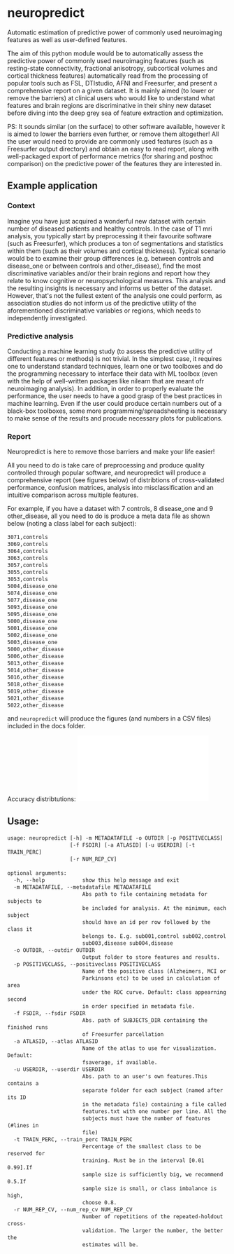 # neuropredict

Automatic estimation of predictive power of commonly used neuroimaging features as well as user-defined features.

The aim of this python module would be to automatically assess the predictive power of commonly used neuroimaging features (such as resting-state connectivity, fractional anisotropy, subcortical volumes and cortical thickness features) automatically read from the processing of popular tools such as FSL, DTIstudio, AFNI and Freesurfer, and present a comprehensive report on a given dataset. It is mainly aimed (to lower or remove the barriers) at clinical users who would like to understand what features and brain regions are discriminative in their shiny new dataset before diving into the deep grey sea of feature extraction and optimization.

PS: It sounds similar (on the surface) to other software available, however it is aimed to lower the barriers even further, or remove them altogether! All the user would need to provide are commonly used features (such as a Freesurfer output directory) and obtain an easy to read report, along with well-packaged export of performance metrics (for sharing and posthoc comparison) on the predictive power of the features they are interested in.

## Example application

### Context

Imagine you have just acquired a wonderful new dataset with certain number of diseased patients and healthy controls. In the case of T1 mri analysis, you typically start by preprocessing it their favourite software (such as Freesurfer), which produces a ton of segmentations and statistics within them (such as their volumes and cortical thickness). Typical scenario would be to examine their group differences (e.g. between controls and disease_one or between controls and other_disease), find the most discriminative variables and/or their brain regions and report how they relate to know cognitive or neuropsychological measures. This analysis and the resulting insights is necessary and informs us better of the dataset. However, that's not the fullest extent of the analysis one could perform, as association studies do not inform us of the predictive utility of the aforementioned discriminative variables or regions, which needs to independently investigated.

### Predictive analysis
 Conducting a machine learning study (to assess the predictive utility of different features or methods) is not trivial. In the simplest case, it requires one to understand standard techniques, learn one or two toolboxes and do the programming necessary to interface their data with ML toolbox (even with the help of well-written packages like nilearn that are meant ofr neuroimaging analysis). In addition, in order to properly evaluate the performance, the user needs to have a good grasp of the best practices in machine learning. Even if the user could produce certain numbers out of a black-box toolboxes, some more programming/spreadsheeting is necessary to make sense of the results and procude necessary plots for publications.

### Report
 Neuropredict is here to remove those barriers and make your life easier!

 All you need to do is take care of preprocessing and produce quality controlled through popular software, and neuropredict will produce a comprehensive report (see figures below) of distribtions of cross-validated performance, confusion matrices, analysis into misclassification and an intuitive comparison across multiple features.

  For example, if you have a dataset with 7 controls, 8 disease_one and 9 other_disease, all you need to do is produce a meta data file as shown below (noting a class label for each subject):

```
3071,controls
3069,controls
3064,controls
3063,controls
3057,controls
3055,controls
3053,controls
5004,disease_one
5074,disease_one
5077,disease_one
5093,disease_one
5095,disease_one
5000,disease_one
5001,disease_one
5002,disease_one
5003,disease_one
5000,other_disease
5006,other_disease
5013,other_disease
5014,other_disease
5016,other_disease
5018,other_disease
5019,other_disease
5021,other_disease
5022,other_disease
```


and `neuropredict` will produce the figures (and numbers in a CSV files) included in the docs folder.

Accuracy distribtutions:
![alt tag](docs/balanced_accuracy.pdf)




## Usage:

```
usage: neuropredict [-h] -m METADATAFILE -o OUTDIR [-p POSITIVECLASS]
                    [-f FSDIR] [-a ATLASID] [-u USERDIR] [-t TRAIN_PERC]
                    [-r NUM_REP_CV]

optional arguments:
  -h, --help            show this help message and exit
  -m METADATAFILE, --metadatafile METADATAFILE
                        Abs path to file containing metadata for subjects to
                        be included for analysis. At the minimum, each subject
                        should have an id per row followed by the class it
                        belongs to. E.g. sub001,control sub002,control
                        sub003,disease sub004,disease
  -o OUTDIR, --outdir OUTDIR
                        Output folder to store features and results.
  -p POSITIVECLASS, --positiveclass POSITIVECLASS
                        Name of the positive class (Alzheimers, MCI or
                        Parkinsons etc) to be used in calculation of area
                        under the ROC curve. Default: class appearning second
                        in order specified in metadata file.
  -f FSDIR, --fsdir FSDIR
                        Abs. path of SUBJECTS_DIR containing the finished runs
                        of Freesurfer parcellation
  -a ATLASID, --atlas ATLASID
                        Name of the atlas to use for visualization. Default:
                        fsaverage, if available.
  -u USERDIR, --userdir USERDIR
                        Abs. path to an user's own features.This contains a
                        separate folder for each subject (named after its ID
                        in the metadata file) containing a file called
                        features.txt with one number per line. All the
                        subjects must have the number of features (#lines in
                        file)
  -t TRAIN_PERC, --train_perc TRAIN_PERC
                        Percentage of the smallest class to be reserved for
                        training. Must be in the interval [0.01 0.99].If
                        sample size is sufficiently big, we recommend 0.5.If
                        sample size is small, or class imbalance is high,
                        choose 0.8.
  -r NUM_REP_CV, --num_rep_cv NUM_REP_CV
                        Number of repetitions of the repeated-holdout cross-
                        validation. The larger the number, the better the
                        estimates will be.
```


